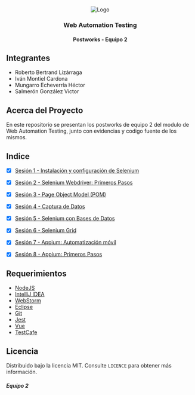 <!-- PROJECT LOGO -->
<br />
<p align="center">
  <a>
    <img src="https://upload.wikimedia.org/wikipedia/commons/4/43/Cognizant_logo_2022.svg" alt="Logo">
  </a>

<h3 align="center">Web Automation Testing</h3>
<h4 align="center">Postworks - Equipo 2</h4>

## Integrantes

* Roberto Bertrand Lizárraga
* Iván Montiel Cardona
* Mungarro Echeverría Héctor
* Salmerón González Victor

## Acerca del Proyecto
En este repositorio se presentan los postworks de equipo 2 del modulo de Web Automation Testing, junto con evidencias y 
codigo fuente de los mismos.

## Indice

- [X] [Sesión 1 - Instalación y configuración de Selenium](https://github.com/victorjair/bedupostwork/tree/master/Sesion%201)
- [X] [Sesión 2 - Selenium Webdriver: Primeros Pasos](https://github.com/victorjair/bedupostwork/tree/master/Sesion%202)
- [X] [Sesión 3 - Page Object Model (POM)](https://github.com/victorjair/bedupostwork/tree/master/Sesion%203)
- [X] [Sesión 4 - Captura de Datos](https://github.com/victorjair/bedupostwork/tree/master/Sesion%204)
- [X] [Sesión 5 - Selenium con Bases de Datos](https://github.com/victorjair/bedupostwork/tree/master/Sesion%205)
- [X] [Sesión 6 - Selenium Grid](https://github.com/victorjair/bedupostwork/tree/master/Sesion%206)
- [X] [Sesión 7 - Appium: Automatización móvil](https://github.com/victorjair/bedupostwork/tree/master/Sesion%207)
- [X] [Sesión 8 - Appium: Primeros Pasos](https://github.com/victorjair/bedupostwork/tree/master/Sesion%207)


## Requerimientos

- [NodeJS](https://nodejs.org/es/)
- [IntelliJ IDEA](https://www.jetbrains.com/es-es/idea/)
- [WebStorm](https://www.jetbrains.com/es-es/webstorm/)
- [Eclipse](https://www.eclipse.org/downloads/)
- [Git](https://git-scm.com/)
- [Jest](https://jestjs.io/)
- [Vue](https://vuejs.org/)
- [TestCafe](https://testcafe.io/)

## Licencia
Distribuido bajo la licencia MIT. Consulte `LICENCE` para obtener más información.

##### Equipo 2
